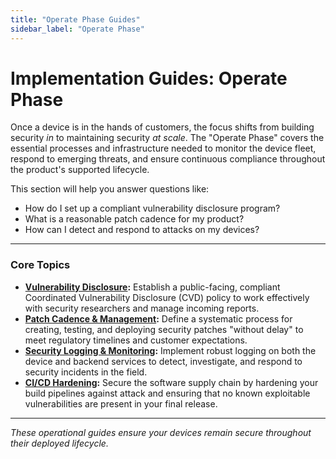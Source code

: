 ```yaml
---
title: "Operate Phase Guides"
sidebar_label: "Operate Phase"
---
```


# Implementation Guides: Operate Phase

Once a device is in the hands of customers, the focus shifts from building security *in* to maintaining security *at scale*. The "Operate Phase" covers the essential processes and infrastructure needed to monitor the device fleet, respond to emerging threats, and ensure continuous compliance throughout the product's supported lifecycle.

This section will help you answer questions like:
- How do I set up a compliant vulnerability disclosure program?
- What is a reasonable patch cadence for my product?
- How can I detect and respond to attacks on my devices?

---

### Core Topics

-   **[Vulnerability Disclosure](./vulnerability-disclosure.md):** Establish a public-facing, compliant Coordinated Vulnerability Disclosure (CVD) policy to work effectively with security researchers and manage incoming reports.
-   **[Patch Cadence & Management](./patch-cadence.md):** Define a systematic process for creating, testing, and deploying security patches "without delay" to meet regulatory timelines and customer expectations.
-   **[Security Logging & Monitoring](./security-logging.md):** Implement robust logging on both the device and backend services to detect, investigate, and respond to security incidents in the field.
-   **[CI/CD Hardening](./cicd-hardening.md):** Secure the software supply chain by hardening your build pipelines against attack and ensuring that no known exploitable vulnerabilities are present in your final release.

---

*These operational guides ensure your devices remain secure throughout their deployed lifecycle.* 